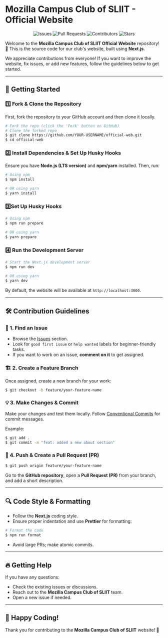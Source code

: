 # Mozilla Campus Club of SLIIT - Official Website

<div align="center">

![Issues](https://img.shields.io/github/issues/Mozilla-Campus-Club-of-SLIIT/official-web?style=for-the-badge&logo=github&logoColor=white&color=red)
![Pull Requests](https://img.shields.io/github/issues-pr/Mozilla-Campus-Club-of-SLIIT/official-web?style=for-the-badge&logo=github&logoColor=white&color=blue)
![Contributors](https://img.shields.io/github/contributors/Mozilla-Campus-Club-of-SLIIT/official-web?style=for-the-badge&logo=github&logoColor=white&color=green)
![Stars](https://img.shields.io/github/stars/Mozilla-Campus-Club-of-SLIIT/official-web?style=for-the-badge&logo=github&logoColor=white&color=yellow)

</div>

Welcome to the **Mozilla Campus Club of SLIIT Official Website** repository! 🚀 This is the source code for our club's website, built using **Next.js**.

We appreciate contributions from everyone! If you want to improve the website, fix issues, or add new features, follow the guidelines below to get started.

---

## 🚀 Getting Started

### 1️⃣ Fork & Clone the Repository

First, fork the repository to your GitHub account and then clone it locally.

```sh
# Fork the repo (click the 'Fork' button on GitHub)
# Clone the forked repo
$ git clone https://github.com/YOUR-USERNAME/official-web.git
$ cd official-web
```

### 2️⃣ Install Dependencies & Set Up Husky Hooks

Ensure you have **Node.js (LTS version)** and **npm/yarn** installed. Then, run:

```sh
# Using npm
$ npm install

# OR using yarn
$ yarn install
```

### 3️⃣Set Up Husky Hooks

```sh
# Using npm
$ npm run prepare

# OR using yarn
$ yarn prepare
```

### 4️⃣ Run the Development Server

```sh
# Start the Next.js development server
$ npm run dev

# OR using yarn
$ yarn dev
```

By default, the website will be available at `http://localhost:3000`.

---

## 🛠 Contribution Guidelines

### 🔖 1. Find an Issue

- Browse the [Issues](https://github.com/Mozilla-Campus-Club-of-SLIIT/official-web/issues) section.
- Look for `good first issue` or `help wanted` labels for beginner-friendly tasks.
- If you want to work on an issue, **comment on it** to get assigned.

### 🏗 2. Create a Feature Branch

Once assigned, create a new branch for your work:

```sh
$ git checkout -b feature/your-feature-name
```

### 💡 3. Make Changes & Commit

Make your changes and test them locally. Follow [Conventional Commits](https://www.conventionalcommits.org/) for commit messages.

Example:

```sh
$ git add .
$ git commit -m "feat: added a new about section"
```

### 📌 4. Push & Create a Pull Request (PR)

```sh
$ git push origin feature/your-feature-name
```

Go to the **GitHub repository**, open a **Pull Request (PR)** from your branch, and add a short description.

---

## 🔍 Code Style & Formatting

- Follow the **Next.js** coding style.
- Ensure proper indentation and use **Prettier** for formatting:

```sh
# Format the code
$ npm run format
```

- Avoid large PRs; make atomic commits.

---

## 🔥 Getting Help

If you have any questions:

- Check the existing issues or discussions.
- Reach out to the **Mozilla Campus Club of SLIIT** team.
- Open a new issue if needed.

---

## 🎉 Happy Coding!

Thank you for contributing to the **Mozilla Campus Club of SLIIT** website! 🙌
